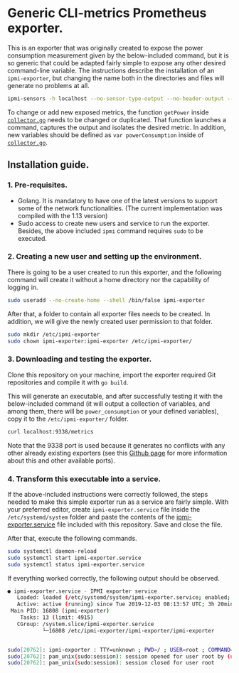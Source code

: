 # Generic CLI-metrics Prometheus exporter. 

This is an exporter that was originally created to expose the power consumption measurement given by the below-included command, but it is so generic that could be adapted fairly simple to expose any other desired command-line variable. The instructions describe the installation of an `ipmi-exporter`, but changing the name both in the directories and files will generate no problems at all. 

```bash
ipmi-sensors -h localhost --no-sensor-type-output --no-header-output --comma-separated-output --sensor-types Current
```

To change or add new exposed metrics, the function `getPower` inside [`collector.go`](https://github.com/MarioMartReq/generic-exporter/blob/master/collector.go) needs to be changed or duplicated. That function launches a command, captures the output and isolates the desired metric. In addition, new variables should be defined as `var powerConsumption` inside of [`collector.go`](https://github.com/MarioMartReq/generic-exporter/blob/master/collector.go).

## Installation guide.
### 1. Pre-requisites.
- Golang. It is mandatory to have one of the latest versions to support some of the network functionalities. (The current implementation was compiled with the 1.13 version) 
- Sudo access to create new users and service to run the exporter. Besides, the above included `ipmi` command requires `sudo` to be executed. 

### 2. Creating a new user and setting up the environment.
There is going to be a user created to run this exporter, and the following command will create it without a home directory nor the capability of logging in. 

```bash
sudo useradd --no-create-home --shell /bin/false ipmi-exporter
```
After that, a folder to contain all exporter files needs to be created. In addition, we will give the newly created user permission to that folder. 
```bash
sudo mkdir /etc/ipmi-exporter
sudo chown ipmi-exporter:ipmi-exporter /etc/ipmi-exporter/
```

### 3. Downloading and testing the exporter. 

Clone this repository on your machine, import the exporter required Git repositories and compile it with `go build`. 

This will generate an executable, and after successfully testing it with the below-included command (it will output a collection of variables, and among them, there will be `power_consumption` or your defined variables), copy it to the `/etc/ipmi-exporter/` folder.

 ```bash
 curl localhost:9338/metrics
 ```

Note that the 9338 port is used because it generates no conflicts with any other already existing exporters (see this [Github page](https://github.com/prometheus/prometheus/wiki/Default-port-allocations) for more information about this and other available ports).

<!-- On top of that, if you have manually installed Go, it is recommendable to copy the Go executable inside of `go1.x/bin` to `/etc/ipmi-exporter/` as well.  -->

### 4. Transform this executable into a service. 

If the above-included instructions were correctly followed, the steps needed to make this simple exporter run as a service are fairly simple. With your preferred editor, create `ipmi-exporter.service` file inside the `/etc/systemd/system` folder and paste the contents of the [ipmi-exporter.service](https://github.com/MarioMartReq/generic-exporter/blob/master/ipmi-exporter.service "ipmi-exporter.service file GitHub page") file included with this repository. Save and close the file. 

After that, execute the following commands.
```bash
sudo systemctl daemon-reload
sudo systemctl start ipmi-exporter.service
sudo systemctl status ipmi-exporter.service
```
If everything worked correctly, the following output should be observed. 
```bash
● ipmi-exporter.service - IPMI exporter service
   Loaded: loaded (/etc/systemd/system/ipmi-exporter.service; enabled; vendor preset: enabled)
   Active: active (running) since Tue 2019-12-03 08:13:57 UTC; 3h 20min ago
 Main PID: 16808 (ipmi-exporter)
    Tasks: 13 (limit: 4915)
   CGroup: /system.slice/ipmi-exporter.service
           └─16808 /etc/ipmi-exporter/ipmi-exporter/ipmi-exporter


sudo[20762]: ipmi-exporter : TTY=unknown ; PWD=/ ; USER=root ; COMMAND=/usr/sbin/ipmi-sensors -h localhost --no-sensor-type-output...
sudo[20762]: pam_unix(sudo:session): session opened for user root by (uid=0)
sudo[20762]: pam_unix(sudo:session): session closed for user root
```







